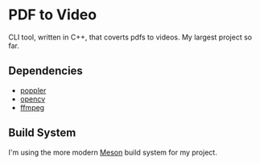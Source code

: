 # PDF to Video
CLI tool, written in C++, that coverts pdfs to videos. My largest project so far.

## Dependencies
- [poppler](https://poppler.freedesktop.org/)
- [opencv](https://opencv.org/)
- [ffmpeg](https://ffmpeg.org/)

## Build System
I'm using the more modern [Meson](https://mesonbuild.com/) build system for my project.
